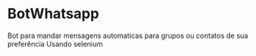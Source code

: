# BotWhatsapp
  Bot para mandar mensagens automaticas para grupos ou contatos de sua preferência
  Usando selenium
